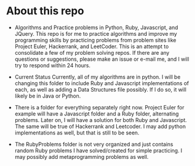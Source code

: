 <h1>About this repo</h1>

* Algorithms and Practice problems in Python, Ruby, Javascript, and JQuery.
This repo is for me to practice algorithms and improve my programming skills by practicing problems from problem sites like Project Euler, Hackerrank, and LeetCoder. This is an attempt to consolidate a few of my problem solving repos. If there are any questions or suggestions, please make an issue or e-mail me, and I will try to respond within 24 hours.

* Current Status
Currently, all of my algorithms are in python. I will be changing this folder to include Ruby and Javascript implementations of each, as well as adding a Data Structures file possibly. If I do so, it will likely be in Java or Python.

* There is a folder for everything separately right now. Project Euler for example will have a Javascript folder and a Ruby folder, alternating problems. Later on, I will have a solution for both Ruby and Javascript. The same will be true of Hackerrank and Leetcoder. I may add python implementations as well, but that is still to be seen.

* The RubyProblems folder is not very organized and just contains random Ruby problems I have solved/created for simple practicing. I may possibly add metaprogramming problems as well.